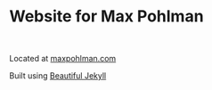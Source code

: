 # Website for Max Pohlman

<br>

Located at [maxpohlman.com](maxpohlman.com)

Built using [Beautiful Jekyll](https://github.com/daattali/beautiful-jekyll)
